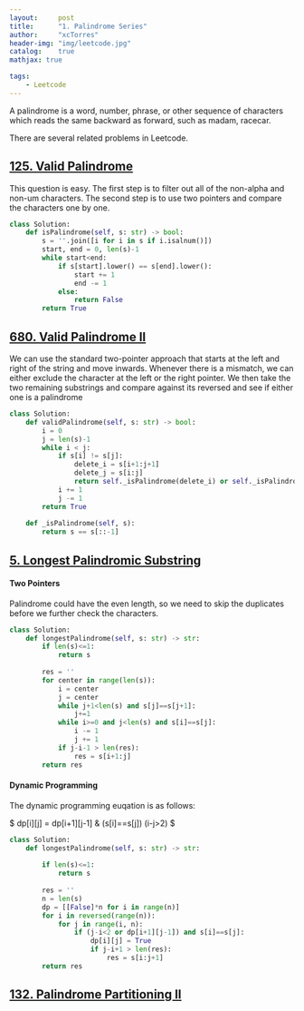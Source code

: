 ```yaml
---
layout:     post
title:      "1. Palindrome Series"
author:     "xcTorres"
header-img: "img/leetcode.jpg"
catalog:    true
mathjax: true

tags:
    - Leetcode
---  
```


A palindrome is a word, number, phrase, or other sequence of characters which reads the same backward as forward, such as madam, racecar.  

There are several related problems in Leetcode.    

## [125. Valid Palindrome](https://leetcode.com/problems/valid-palindrome/)  
This question is easy. The first step is to filter out all of the non-alpha and non-um characters. The second step is to use two pointers and compare the characters one by one. 

```python
class Solution:
    def isPalindrome(self, s: str) -> bool:
        s = ''.join([i for i in s if i.isalnum()])
        start, end = 0, len(s)-1
        while start<end:
            if s[start].lower() == s[end].lower():
                start += 1
                end -= 1
            else:
                return False
        return True
```

## [680. Valid Palindrome II](https://leetcode.com/problems/valid-palindrome-ii/)  

We can use the standard two-pointer approach that starts at the left and right of the string and move inwards. Whenever there is a mismatch, we can either exclude the character at the left or the right pointer. We then take the two remaining substrings and compare against its reversed and see if either one is a palindrome

```python
class Solution:
    def validPalindrome(self, s: str) -> bool:
        i = 0
        j = len(s)-1
        while i < j:
            if s[i] != s[j]:
                delete_i = s[i+1:j+1]
                delete_j = s[i:j]
                return self._isPalindrome(delete_i) or self._isPalindrome(delete_j)
            i += 1
            j -= 1
        return True
    
    def _isPalindrome(self, s):
        return s == s[::-1]   
```

## [5. Longest Palindromic Substring](https://leetcode.com/problems/longest-palindromic-substring/)  

#### Two Pointers  
Palindrome could have the even length, so we need to skip the duplicates before we further check the characters.
```python
class Solution:
    def longestPalindrome(self, s: str) -> str:
        if len(s)<=1:
            return s
        
        res = ''
        for center in range(len(s)):
            i = center
            j = center
            while j+1<len(s) and s[j]==s[j+1]:
                j+=1
            while i>=0 and j<len(s) and s[i]==s[j]:
                i -= 1
                j += 1
            if j-i-1 > len(res):
                res = s[i+1:j]
        return res
```

#### Dynamic Programming
The dynamic programming euqation is as follows:  

$ dp[i][j] = dp[i+1][j-1] & (s[i]==s[j]) (i-j>2) $  


```python
class Solution:
    def longestPalindrome(self, s: str) -> str:
        
        if len(s)<=1:
            return s
        
        res = ''
        n = len(s)
        dp = [[False]*n for i in range(n)]
        for i in reversed(range(n)):
            for j in range(i, n):
                if (j-i<2 or dp[i+1][j-1]) and s[i]==s[j]:
                    dp[i][j] = True
                    if j-i+1 > len(res):
                        res = s[i:j+1]
        return res
```

## [132. Palindrome Partitioning II](https://leetcode.com/problems/palindrome-partitioning-ii/)







